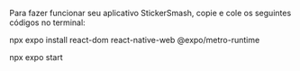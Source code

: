 Para fazer funcionar seu aplicativo StickerSmash, copie e cole os seguintes códigos no terminal:

npx expo install react-dom react-native-web @expo/metro-runtime

npx expo start